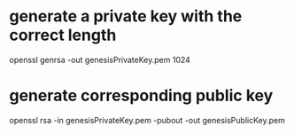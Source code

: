 # generate a private key with the correct length
openssl genrsa -out genesisPrivateKey.pem 1024

# generate corresponding public key
openssl rsa -in genesisPrivateKey.pem -pubout -out genesisPublicKey.pem